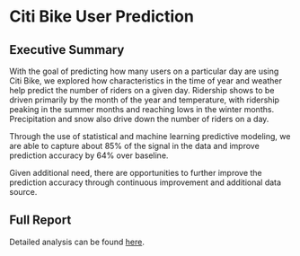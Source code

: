 
<!-- README.md is generated from README.Rmd. Please edit that file -->

# Citi Bike User Prediction

## Executive Summary

With the goal of predicting how many users on a particular day are using
Citi Bike, we explored how characteristics in the time of year and
weather help predict the number of riders on a given day. Ridership
shows to be driven primarily by the month of the year and temperature,
with ridership peaking in the summer months and reaching lows in the
winter months. Precipitation and snow also drive down the number of
riders on a day.

Through the use of statistical and machine learning predictive modeling,
we are able to capture about 85% of the signal in the data and improve
prediction accuracy by 64% over baseline.

Given additional need, there are opportunities to further improve the
prediction accuracy through continuous improvement and additional data
source.

## Full Report

Detailed analysis can be found
[here](http://htmlpreview.github.io/?https://github.com/bclark86/citi-bike/blob/master/RidesPrediction.html).
